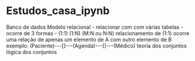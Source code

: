# Estudos_casa_ipynb
Banco de dados
Modelo relacional - relacionar com com várias tabelas - ocorre de 3 formas - (1:1) (1:N) (M:N ou N:N)
relacionamento de (1:1) ocorre uma relação de apenas um elemento de A com outro elemento de B
exemplo: (Paciente)---[]---(Agenda)---[]---(Médico)
teoria dos conjuntos 
lógica dos conjuntos
